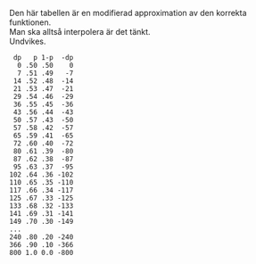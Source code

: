 Den här tabellen är en modifierad approximation av den korrekta funktionen.  
Man ska alltså interpolera är det tänkt.  
Undvikes.  

```
 dp   p 1-p  -dp
  0 .50 .50    0
  7 .51 .49   -7
 14 .52 .48  -14
 21 .53 .47  -21
 29 .54 .46  -29 
 36 .55 .45  -36
 43 .56 .44  -43
 50 .57 .43  -50
 57 .58 .42  -57
 65 .59 .41  -65
 72 .60 .40  -72
 80 .61 .39  -80
 87 .62 .38  -87
 95 .63 .37  -95
102 .64 .36 -102
110 .65 .35 -110
117 .66 .34 -117
125 .67 .33 -125
133 .68 .32 -133
141 .69 .31 -141
149 .70 .30 -149
...
240 .80 .20 -240
366 .90 .10 -366
800 1.0 0.0 -800
```